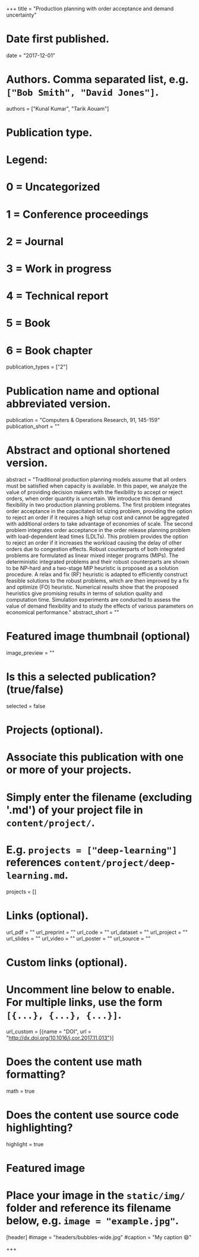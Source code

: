 +++
title = "Production planning with order acceptance and demand uncertainty"

# Date first published.
date = "2017-12-01"

# Authors. Comma separated list, e.g. `["Bob Smith", "David Jones"]`.
authors = ["Kunal Kumar", "Tarik Aouam"]

# Publication type.
# Legend:
# 0 = Uncategorized
# 1 = Conference proceedings
# 2 = Journal
# 3 = Work in progress
# 4 = Technical report
# 5 = Book
# 6 = Book chapter
publication_types = ["2"]

# Publication name and optional abbreviated version.
publication = "Computers &amp; Operations Research, 91, 145-159"
publication_short = ""

# Abstract and optional shortened version.
abstract = "Traditional production planning models assume that all orders must be satisfied when capacity is available. In this paper, we analyze the value of providing decision makers with the flexibility to accept or reject orders, when order quantity is uncertain. We introduce this demand flexibility in two production planning problems. The first problem integrates order acceptance in the capacitated lot sizing problem, providing the option to reject an order if it requires a high setup cost and cannot be aggregated with additional orders to take advantage of economies of scale. The second problem integrates order acceptance in the order release planning problem with load-dependent lead times (LDLTs). This problem provides the option to reject an order if it increases the workload causing the delay of other orders due to congestion effects. Robust counterparts of both integrated problems are formulated as linear mixed integer programs (MIPs). The deterministic integrated problems and their robust counterparts are shown to be NP-hard and a two-stage MIP heuristic is proposed as a solution procedure. A relax and fix (RF) heuristic is adapted to efficiently construct feasible solutions to the robust problems, which are then improved by a fix and optimize (FO) heuristic. Numerical results show that the proposed heuristics give promising results in terms of solution quality and computation time. Simulation experiments are conducted to assess the value of demand flexibility and to study the effects of various parameters on economical performance."
abstract_short = ""

# Featured image thumbnail (optional)
image_preview = ""

# Is this a selected publication? (true/false)
selected = false

# Projects (optional).
#   Associate this publication with one or more of your projects.
#   Simply enter the filename (excluding '.md') of your project file in `content/project/`.
#   E.g. `projects = ["deep-learning"]` references `content/project/deep-learning.md`.
projects = []

# Links (optional).
url_pdf = ""
url_preprint = ""
url_code = ""
url_dataset = ""
url_project = ""
url_slides = ""
url_video = ""
url_poster = ""
url_source = ""

# Custom links (optional).
#   Uncomment line below to enable. For multiple links, use the form `[{...}, {...}, {...}]`.
 url_custom = [{name = "DOI", url = "http://dx.doi.org/10.1016/j.cor.2017.11.013"}]

# Does the content use math formatting?
math = true

# Does the content use source code highlighting?
highlight = true

# Featured image
# Place your image in the `static/img/` folder and reference its filename below, e.g. `image = "example.jpg"`.
[header]
#image = "headers/bubbles-wide.jpg"
#caption = "My caption 😄"

+++

